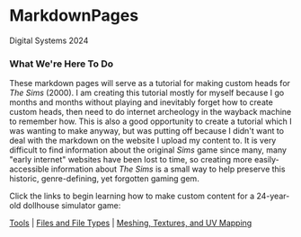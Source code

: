 # MarkdownPages
Digital Systems 2024

### What We're Here To Do
These markdown pages will serve as a tutorial for making custom heads for *The Sims* (2000). I am creating this tutorial mostly for myself because I go months and months without playing and inevitably forget
how to create custom heads, then need to do internet archeology in the wayback machine to remember how. This is also a good opportunity to create a tutorial which I was wanting to make anyway, but was putting off because I didn't want to deal with the markdown on the website I upload my content to. It is very difficult to find information about the original *Sims* game since many, many "early internet" websites have been lost to time, so creating more easily-accessible information about *The Sims* is a small way to help preserve this historic, genre-defining, yet forgotten gaming gem.  

Click the links to begin learning how to make custom content for a 24-year-old dollhouse simulator game: 

[Tools](tools.md) | [Files and File Types](skn2objcxm.md) | [Meshing, Textures, and UV Mapping](meshing.md)
